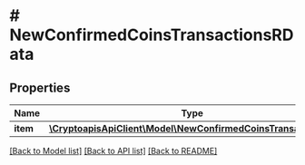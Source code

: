 # # NewConfirmedCoinsTransactionsRData

## Properties

Name | Type | Description | Notes
------------ | ------------- | ------------- | -------------
**item** | [**\CryptoapisApiClient\Model\NewConfirmedCoinsTransactionsRI**](NewConfirmedCoinsTransactionsRI.md) |  |

[[Back to Model list]](../../README.md#models) [[Back to API list]](../../README.md#endpoints) [[Back to README]](../../README.md)
